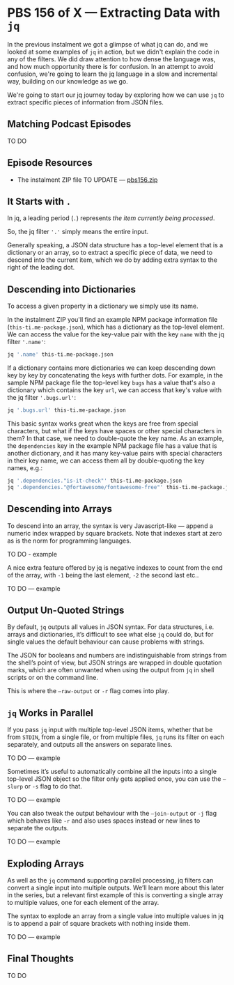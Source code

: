 # PBS 156 of X — Extracting Data with `jq`

In the previous instalment we got a glimpse of what jq can do, and we looked at some examples of `jq` in action, but we didn't explain the code in any of the filters. We did draw attention to how dense the language was, and how much opportunity there is for confusion. In an attempt to avoid confusion, we're going to learn the jq language in a slow and incremental way, building on our knowledge as we go.

We're going to start our jq journey today by exploring how we can use `jq` to extract specific pieces of information from JSON files.

## Matching Podcast Episodes

TO DO

## Episode Resources

* The instalment ZIP file TO UPDATE — [pbs156.zip](https://github.com/bartificer/programming-by-stealth/raw/master/instalmentZips/pbs156.zip)

## It Starts with `.`

In jq, a leading period (`.`) represents *the item currently being processed*.

So, the jq filter `'.'` simply means the entire input.

Generally speaking, a JSON data structure has a top-level element that is a dictionary or an array, so to extract a specific piece of data, we need to descend into the current item, which we do by adding extra syntax to the right of the leading dot.

## Descending into Dictionaries

To access a given property in a dictionary we simply use its name.

In the instalment ZIP you'll find an example NPM package information file (`this-ti.me-package.json`), which has a dictionary as the top-level element. We can access the value for the key-value pair with the key `name` with the jq filter `'.name'`:

```bash
jq '.name' this-ti.me-package.json
```

If a dictionary contains more dictionaries we can keep descending down key by key by concatenating the keys with further dots. For example, in the sample NPM package file the top-level key `bugs` has a value that's also a dictionary which contains the key `url`, we can access that key's value with the jq filter `'.bugs.url'`:

```bash
jq '.bugs.url' this-ti.me-package.json
```

This basic syntax works great when the keys are free from special characters, but what if the keys have spaces or other special characters in them? In that case, we need to double-quote the key name. As an example, the `dependencies` key in the example NPM package file has a value that is another dictionary, and it has many key-value pairs with special characters in their key name, we can access them all by double-quoting the key names, e.g.:

```bash
jq '.dependencies."is-it-check"' this-ti.me-package.json
jq '.dependencies."@fortawesome/fontawesome-free"' this-ti.me-package.json
```

## Descending into Arrays

To descend into an array, the syntax is very Javascript-like — append a numeric index wrapped by square brackets. Note that indexes start at zero as is the norm for programming languages.

TO DO - example

A nice extra feature offered by jq is negative indexes to count from the end of the array, with `-1` being the last element, `-2` the second last etc..

TO DO — example

## Output Un-Quoted Strings

By default, `jq` outputs all values in JSON syntax. For data structures, i.e. arrays and dictionaries, it’s difficult to see what  else `jq` could do, but for single values the default behaviour can cause problems with strings.

The JSON for booleans and numbers are indistinguishable from  strings from the shell’s point of view, but JSON strings are wrapped in double quotation marks, which are often unwanted when using the output from `jq` in shell scripts or on the command line. 

This is where the `—raw-output` or `-r` flag comes into play.

## `jq` Works in Parallel

If you pass `jq` input with multiple top-level JSON items, whether that be from `STDIN`, from a single file, or from multiple files, `jq` runs its filter on each separately, and outputs all the answers on separate lines.

TO DO — example

Sometimes it’s useful to automatically combine all the inputs into a single top-level JSON object so the filter only gets applied once, you can use the `—slurp` or `-s` flag to do that.

TO DO — example

You can also tweak the output behaviour with the `—join-output` or  `-j` flag which behaves like `-r` and also uses spaces instead or new lines to separate the outputs.

TO DO — example

## Exploding Arrays

As well as the `jq` command supporting parallel processing, jq filters can convert a single input into multiple outputs. We’ll learn more about this later in the series, but a relevant first example of this is converting a single array to multiple values, one for each element of the array.

The syntax to explode an array from a single value into multiple values in jq is to append a pair of square brackets with nothing inside them.

TO DO — example

## Final Thoughts

TO DO
